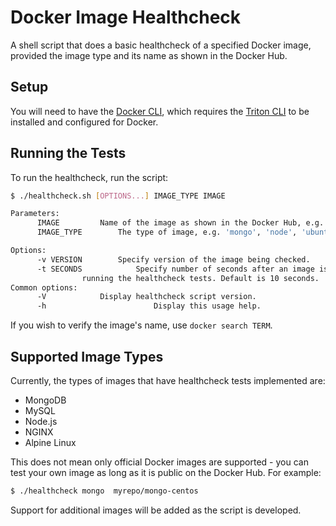 # Docker Image Healthcheck
A shell script that does a basic healthcheck of a specified Docker image, provided the image type and its name as shown in the Docker Hub.

## Setup
You will need to have the [Docker CLI](https://docs.joyent.com/public-cloud/api-access/docker), which requires the [Triton CLI](https://docs.joyent.com/public-cloud/api-access/cloudapi) to be installed and configured for Docker.


## Running the Tests
To run the healthcheck, run the script:
```bash
$ ./healthcheck.sh [OPTIONS...] IMAGE_TYPE IMAGE

Parameters:
      IMAGE			Name of the image as shown in the Docker Hub, e.g. 'joyent_dev/ubuntu'
      IMAGE_TYPE		The type of image, e.g. 'mongo', 'node', 'ubuntu'

Options:
      -v VERSION		Specify version of the image being checked.
      -t SECONDS	        Specify number of seconds after an image is provisioned to begin
				running the healthcheck tests. Default is 10 seconds.
Common options:
      -V			Display healthcheck script version.
      -h                        Display this usage help.
```

If you wish to verify the image's name, use `docker search TERM`.

## Supported Image Types
Currently, the types of images that have healthcheck tests implemented are:
* MongoDB
* MySQL
* Node.js
* NGINX
* Alpine Linux

This does not mean only official Docker images are supported - you can test your own image as long as it is public on the Docker Hub.
For example:

```bash
$ ./healthcheck mongo  myrepo/mongo-centos
```

Support for additional images will be added as the script is developed.
